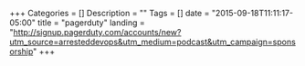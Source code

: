 +++
Categories = []
Description = ""
Tags = []
date = "2015-09-18T11:11:17-05:00"
title = "pagerduty"
landing = "http://signup.pagerduty.com/accounts/new?utm_source=arresteddevops&utm_medium=podcast&utm_campaign=sponsorship"
+++
